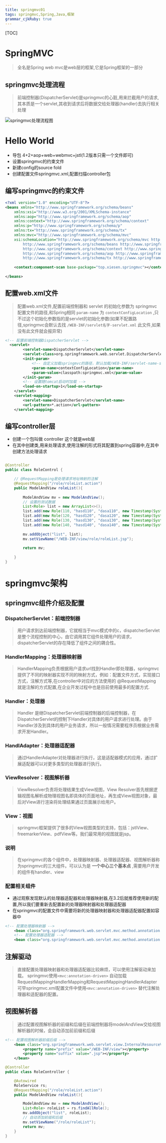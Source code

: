 ```yaml
---
title: springmvc01
tags: springmvc,Spring,Java,框架
grammar_cjkRuby: true
---
```


[TOC]

# SpringMVC

> 全名是Spring web mvc是web层的框架,它是Spring框架的一部分

## springmvc处理流程

> 前端控制器(DispatcherServlet)是springmvc的心脏,用来拦截用户的请求,其本质是一个servlet,其收到请求后将数据交给处理器(handler)去执行相关处理

![springmvc处理流程图][1]

# Hello World

-  导包 4+2+aop+web+webmvc+jstl(1.2版本只需一个文件即可)
-  设置springmvc的约束文件
-  新建config的source fold
-  创建配置文件springmvc.xml,配置扫描controller包

## 编写springmvc的约束文件
``` xml
<?xml version="1.0" encoding="UTF-8"?>
<beans xmlns="http://www.springframework.org/schema/beans"
	xmlns:xsi="http://www.w3.org/2001/XMLSchema-instance"
	xmlns:aop="http://www.springframework.org/schema/aop"
	xmlns:context="http://www.springframework.org/schema/context"
	xmlns:p="http://www.springframework.org/schema/p"
	xmlns:tx="http://www.springframework.org/schema/tx"
	xmlns:mvc="http://www.springframework.org/schema/mvc"
	xsi:schemaLocation="http://www.springframework.org/schema/mvc http://www.springframework.org/schema/mvc/spring-mvc-4.2.xsd
		http://www.springframework.org/schema/beans http://www.springframework.org/schema/beans/spring-beans.xsd
		http://www.springframework.org/schema/context http://www.springframework.org/schema/context/spring-context-4.2.xsd
		http://www.springframework.org/schema/aop http://www.springframework.org/schema/aop/spring-aop-4.2.xsd
		http://www.springframework.org/schema/tx http://www.springframework.org/schema/tx/spring-tx-4.2.xsd">
	
	<context:component-scan base-package="top.xiesen.springmvc"></context:component-scan>
	
</beans>
```
## 配置web.xml文件

> 配置web.xml文件,配置前端控制器和 servlet 的初始化参数为 springmvc 配置文件的路径,和Spring相同 `param-name` 为 `contextConfigLocation` ,只不过这个初始化参数指的是servlet的初始化参数(如果不配置路径,springmvc会默认去找 `/WEB-INF/servlet名字-servlet.xml` 此文件,如果没有此文件就会报异常)

``` xml
<!-- 配置前端控制器DispatcherServlet -->
  <servlet>
		<servlet-name>DispatcherServlet</servlet-name>
		<servlet-class>org.springframework.web.servlet.DispatcherServlet</servlet-class>
		<init-param>
			<!-- 自定义加载springmvc的路径，默认加载/WEB-INF/servlet-name-servlet.xml -->
			<param-name>contextConfigLocation</param-name>
			<param-value>classpath:springmvc.xml</param-value>
		</init-param>
		<!-- 设置随tomcat启动时加载 -->
		<load-on-startup>1</load-on-startup>
	</servlet>
	<servlet-mapping>
		<servlet-name>DispatcherServlet</servlet-name>
		<url-pattern>*.action</url-pattern>
	</servlet-mapping>
```

## 编写controller层

- 创建一个包叫做 controller 这个就是web层
- 在其中创建类,用来处理请求,使用注解的形式将其配置到spring容器中,在其中创建方法处理请求

``` java

@Controller
public class RoleControl {

	// @RequestMapping是处理请求地址映射的注解
	@RequestMapping("/role/roleList.action")
	public ModelAndView roleList(){
		
		ModelAndView mv = new ModelAndView();
		// 设置的测试数据
		List<Role> list = new ArrayList<>();
		list.add(new Role(110, "hasd110", "dasa110", new Timestamp(System.currentTimeMillis())));
		list.add(new Role(120, "hasd120", "dasa120", new Timestamp(System.currentTimeMillis())));
		list.add(new Role(130, "hasd130", "dasa130", new Timestamp(System.currentTimeMillis())));
		list.add(new Role(140, "hasd140", "dasa140", new Timestamp(System.currentTimeMillis())));
		
		mv.addObject("list", list);
		mv.setViewName("/WEB-INF/view/role/roleList.jsp");
		
		return mv;
		
	}
}
```

# springmvc架构

## springmvc组件介绍及配置

### DispatcherServlet：前端控制器

> 用户请求到达前端控制器，它就相当于mvc模式中的c，dispatcherServlet是整个流程控制的中心，由它调用其它组件处理用户的请求，dispatcherServlet的存在降低了组件之间的耦合性。

### HandlerMapping：处理器映射器

> HandlerMapping负责根据用户请求url找到Handler即处理器，springmvc提供了不同的映射器实现不同的映射方式，例如：配置文件方式，实现接口方式，注解方式等,在controller中对应的方法使用的 @RequestMapping 就是注解的方式配置,在企业开发过程中也是目前使用最多的配置方式.

### Handler：处理器

> Handler 是继DispatcherServlet前端控制器的后端控制器，在DispatcherServlet的控制下Handler对具体的用户请求进行处理。由于Handler涉及到具体的用户业务请求，所以一般情况需要程序员根据业务需求开发Handler。

### HandlAdapter：处理器适配器

> 通过HandlerAdapter对处理器进行执行，这是适配器模式的应用，通过扩展适配器可以对更多类型的处理器进行执行。

### ViewResolver：视图解析器

> ViewResolver负责将处理结果生成View视图，View Resolver首先根据逻辑视图名解析成物理视图名即具体的页面地址，再生成View视图对象，最后对View进行渲染将处理结果通过页面展示给用户。

### View：视图

> springmvc框架提供了很多的View视图类型的支持，包括：jstlView、freemarkerView、pdfView等。我们最常用的视图就是jsp。

### 说明

> 在springmvc的各个组件中，处理器映射器、处理器适配器、视图解析器称为springmvc的三大组件。可以认为是 **一个中心三个基本点** ,需要用户开发的组件有handler、view

### 配置相关组件

- 通过观察发现默认的处理器适配器和处理器映射器,在3.2后就推荐使用新的配置,所以我们要重新去配置新的处理器映射器和处理器适配器
- 在springmvc的配置文件中需要将新的处理器映射器和处理器适配器配置如容器中

``` xml
<!-- 配置处理器映射器 -->
	<bean class="org.springframework.web.servlet.mvc.method.annotation.RequestMappingHandlerMapping"></bean>
	<!-- 配置处理器适配器 -->
	<bean class="org.springframework.web.servlet.mvc.method.annotation.RequestMappingHandlerAdapter"></bean>
```


## 注解驱动

> 直接配置处理器映射器和处理器适配器比较麻烦，可以使用注解驱动来加载。
> springmvc使用`<mvc:annotation-driven>` 自动加载RequestMappingHandlerMapping和RequestMappingHandlerAdapter可早springmvc.xml配置文件中使用`<mvc:annotation-driven>` 替代注解处理器和适配器的配置。

## 视图解析器

> 通过配置视图解析器的前缀和后缀在前端控制器将modelAndView交给视图解析器的时候，会自动添加前前缀和后缀

``` xml
<!-- 配置视图解析器前缀后缀 -->
	<bean class="org.springframework.web.servlet.view.InternalResourceViewResolver">
		<property name="prefix" value="/WEB-INF/view"></property>
		<property name="suffix" value=".jsp"></property>
	</bean>
```


``` java
@Controller
public class RoleController {

	@Autowired
	RoleService rs;
	@RequestMapping("/role/roleList.action")
	public ModelAndView roleList(){

		ModelAndView mv = new ModelAndView();
		List<Role> roleList = rs.findAllRole();
		mv.addObject("list", roleList);
		// 自动添加前缀和后缀
		mv.setViewName("/role/roleList");
		return mv;
	}
}

```





  [1]: https://www.github.com/xiesen310/notes_Images/raw/master/images/1502715804353.jpg